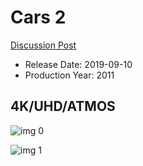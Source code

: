 # Cars 2

[Discussion Post](https://www.avsforum.com/threads/bass-eq-for-filtered-movies.2995212/post-58540464)

* Release Date: 2019-09-10
* Production Year: 2011

## 4K/UHD/ATMOS

![img 0](https://i.imgur.com/HjspsLq.jpg)

![img 1](https://i.imgur.com/7Mf6FDj.png)

